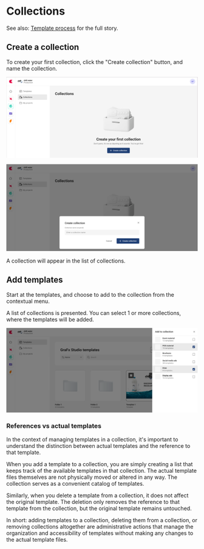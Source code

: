 # Collections

See also: [Template process](/CHILI-GraFx/concepts/template-management/#template-collection/) for the full story.

## Create a collection

To create your first collection, click the "Create collection" button, and name the collection.

![screenshot-fullwidth](empty-collection.png)

![screenshot-fullwidth](create-collection.png)

A collection will appear in the list of collections.

## Add templates

Start at the templates, and choose to add to the collection from the contextual menu.

A list of collections is presented. You can select 1 or more collections, where the templates will be added.

![screen](add-to-collection.png)

### References vs actual templates

In the context of managing templates in a collection, it's important to understand the distinction between actual templates and the reference to that template.

When you add a template to a collection, you are simply creating a list that keeps track of the available templates in that collection. The actual template files themselves are not physically moved or altered in any way. The collection serves as a convenient catalog of templates.

Similarly, when you delete a template from a collection, it does not affect the original template. The deletion only removes the reference to that template from the collection, but the original template remains untouched.

In short: adding templates to a collection, deleting them from a collection, or removing collections altogether are administrative actions that manage the organization and accessibility of templates without making any changes to the actual template files.